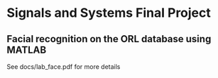 # Signals and Systems Final Project
## Facial recognition on the ORL database using MATLAB

See docs/lab_face.pdf for more details
